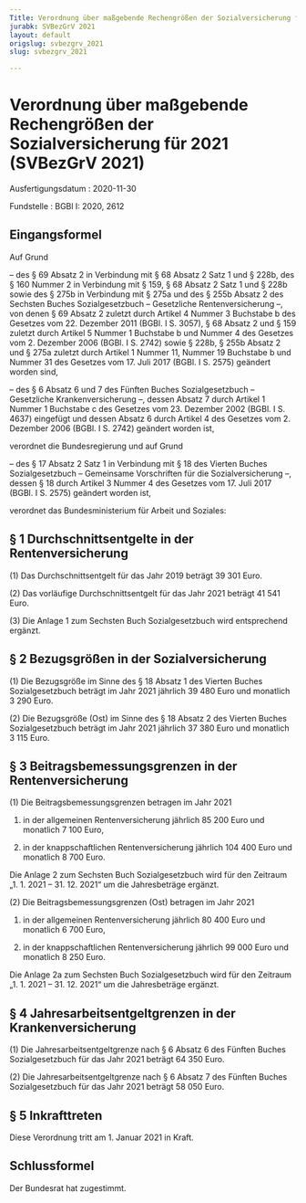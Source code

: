 ```yaml
---
Title: Verordnung über maßgebende Rechengrößen der Sozialversicherung für 2021
jurabk: SVBezGrV 2021
layout: default
origslug: svbezgrv_2021
slug: svbezgrv_2021

---
```


# Verordnung über maßgebende Rechengrößen der Sozialversicherung für 2021 (SVBezGrV 2021)

Ausfertigungsdatum
:   2020-11-30

Fundstelle
:   BGBl I: 2020, 2612


## Eingangsformel

Auf Grund

–   des § 69 Absatz 2 in Verbindung mit § 68 Absatz 2 Satz 1 und § 228b,
    des § 160 Nummer 2 in Verbindung mit § 159, § 68 Absatz 2 Satz 1 und §
    228b sowie des § 275b in Verbindung mit § 275a und des § 255b Absatz 2
    des Sechsten Buches Sozialgesetzbuch – Gesetzliche Rentenversicherung
    –, von denen § 69 Absatz 2 zuletzt durch Artikel 4 Nummer 3 Buchstabe
    b des Gesetzes vom 22. Dezember 2011 (BGBl. I S. 3057), § 68 Absatz 2
    und § 159 zuletzt durch Artikel 5 Nummer 1 Buchstabe b und Nummer 4
    des Gesetzes vom 2. Dezember 2006 (BGBl. I S. 2742) sowie § 228b, §
    255b Absatz 2 und § 275a zuletzt durch Artikel 1 Nummer 11, Nummer 19
    Buchstabe b und Nummer 31 des Gesetzes vom 17. Juli 2017 (BGBl. I S.
    2575) geändert worden sind,


–   des § 6 Absatz 6 und 7 des Fünften Buches Sozialgesetzbuch –
    Gesetzliche Krankenversicherung –, dessen Absatz 7 durch Artikel 1
    Nummer 1 Buchstabe c des Gesetzes vom 23. Dezember 2002 (BGBl. I S.
    4637) eingefügt und dessen Absatz 6 durch Artikel 4 des Gesetzes vom
    2\. Dezember 2006 (BGBl. I S. 2742) geändert worden ist,



verordnet die Bundesregierung und auf Grund

–   des § 17 Absatz 2 Satz 1 in Verbindung mit § 18 des Vierten Buches
    Sozialgesetzbuch – Gemeinsame Vorschriften für die Sozialversicherung
    –, dessen § 18 durch Artikel 3 Nummer 4 des Gesetzes vom 17. Juli 2017
    (BGBl. I S. 2575) geändert worden ist,



verordnet das Bundesministerium für Arbeit und Soziales:


## § 1 Durchschnittsentgelte in der Rentenversicherung

(1) Das Durchschnittsentgelt für das Jahr 2019 beträgt 39 301 Euro.

(2) Das vorläufige Durchschnittsentgelt für das Jahr 2021 beträgt
41 541 Euro.

(3) Die Anlage 1 zum Sechsten Buch Sozialgesetzbuch wird entsprechend
ergänzt.


## § 2 Bezugsgrößen in der Sozialversicherung

(1) Die Bezugsgröße im Sinne des § 18 Absatz 1 des Vierten Buches
Sozialgesetzbuch beträgt im Jahr 2021 jährlich 39 480 Euro und
monatlich 3 290 Euro.

(2) Die Bezugsgröße (Ost) im Sinne des § 18 Absatz 2 des Vierten
Buches Sozialgesetzbuch beträgt im Jahr 2021 jährlich 37 380 Euro und
monatlich 3 115 Euro.


## § 3 Beitragsbemessungsgrenzen in der Rentenversicherung

(1) Die Beitragsbemessungsgrenzen betragen im Jahr 2021

1.  in der allgemeinen Rentenversicherung jährlich 85 200 Euro und
    monatlich 7 100 Euro,


2.  in der knappschaftlichen Rentenversicherung jährlich 104 400 Euro und
    monatlich 8 700 Euro.



Die Anlage 2 zum Sechsten Buch Sozialgesetzbuch wird für den Zeitraum
„1. 1. 2021 – 31. 12. 2021“ um die Jahresbeträge ergänzt.

(2) Die Beitragsbemessungsgrenzen (Ost) betragen im Jahr 2021

1.  in der allgemeinen Rentenversicherung jährlich 80 400 Euro und
    monatlich 6 700 Euro,


2.  in der knappschaftlichen Rentenversicherung jährlich 99 000 Euro und
    monatlich 8 250 Euro.



Die Anlage 2a zum Sechsten Buch Sozialgesetzbuch wird für den Zeitraum
„1. 1. 2021 – 31. 12. 2021“ um die Jahresbeträge ergänzt.


## § 4 Jahresarbeitsentgeltgrenzen in der Krankenversicherung

(1) Die Jahresarbeitsentgeltgrenze nach § 6 Absatz 6 des Fünften
Buches Sozialgesetzbuch für das Jahr 2021 beträgt 64 350 Euro.

(2) Die Jahresarbeitsentgeltgrenze nach § 6 Absatz 7 des Fünften
Buches Sozialgesetzbuch für das Jahr 2021 beträgt 58 050 Euro.


## § 5 Inkrafttreten

Diese Verordnung tritt am 1. Januar 2021 in Kraft.


## Schlussformel

Der Bundesrat hat zugestimmt.

